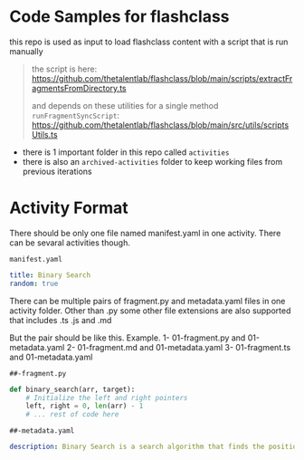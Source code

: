 # Code Samples for flashclass

this repo is used as input to load flashclass content with a script that is run manually

> the script is here:
> https://github.com/thetalentlab/flashclass/blob/main/scripts/extractFragmentsFromDirectory.ts
>
> and depends on these utilities for a single method `runFragmentSyncScript`:
> https://github.com/thetalentlab/flashclass/blob/main/src/utils/scriptsUtils.ts

- there is 1 important folder in this repo called `activities`
- there is also an `archived-activities` folder to keep working files from previous iterations

# Activity Format

There should be only one file named manifest.yaml in one activity. There can be sevaral activities though.

`manifest.yaml`

```yaml
title: Binary Search
random: true
```
There can be multiple pairs of fragment.py and metadata.yaml files in one activity folder.
Other than .py some other file extensions are also supported that includes .ts .js and .md

But the pair should be like this. Example.
1- 01-fragment.py and 01-metadata.yaml
2- 01-fragment.md and 01-metadata.yaml
3- 01-fragment.ts and 01-metadata.yaml

`##-fragment.py`

```py
def binary_search(arr, target):
    # Initialize the left and right pointers
    left, right = 0, len(arr) - 1
    # ... rest of code here
```

`##-metadata.yaml`

```yaml
description: Binary Search is a search algorithm that finds the position of a target value within a sorted array.
```
